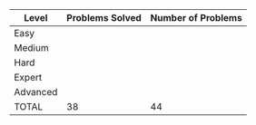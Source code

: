 |Level|Problems Solved|Number of Problems|
|-----|---------------|------------------|
|Easy|
|Medium|
|Hard|
|Expert|
|Advanced|
|TOTAL|38|44|
